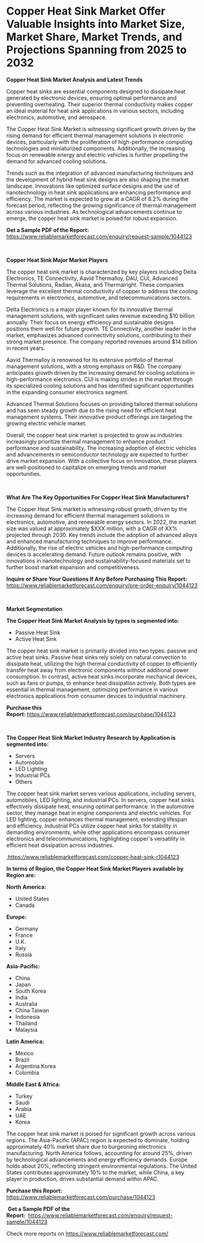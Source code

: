 <p><h1>Copper Heat Sink Market Offer Valuable Insights into Market Size, Market Share, Market Trends, and Projections Spanning from 2025 to 2032</h1></p><p><strong>Copper Heat Sink Market Analysis and Latest Trends</strong></p>
<p><p>Copper heat sinks are essential components designed to dissipate heat generated by electronic devices, ensuring optimal performance and preventing overheating. Their superior thermal conductivity makes copper an ideal material for heat sink applications in various sectors, including electronics, automotive, and aerospace.</p><p>The Copper Heat Sink Market is witnessing significant growth driven by the rising demand for efficient thermal management solutions in electronic devices, particularly with the proliferation of high-performance computing technologies and miniaturized components. Additionally, the increasing focus on renewable energy and electric vehicles is further propelling the demand for advanced cooling solutions.</p><p>Trends such as the integration of advanced manufacturing techniques and the development of hybrid heat sink designs are also shaping the market landscape. Innovations like optimized surface designs and the use of nanotechnology in heat sink applications are enhancing performance and efficiency. The market is expected to grow at a CAGR of 8.2% during the forecast period, reflecting the growing significance of thermal management across various industries. As technological advancements continue to emerge, the copper heat sink market is poised for robust expansion.</p></p>
<p><strong>Get a Sample PDF of the Report:&nbsp;</strong> <a href="https://www.reliablemarketforecast.com/enquiry/request-sample/1044123?utm_campaign=2145&utm_medium=2&utm_source=Github&utm_content=ia&utm_term=16022025&utm_id=copper-heat-sink">https://www.reliablemarketforecast.com/enquiry/request-sample/1044123</a></p>
<p>&nbsp;</p>
<p><strong>Copper Heat Sink Major Market Players</strong></p>
<p><p>The copper heat sink market is characterized by key players including Delta Electronics, TE Connectivity, Aavid Thermalloy, DAU, CUI, Advanced Thermal Solutions, Radian, Akasa, and Thermalright. These companies leverage the excellent thermal conductivity of copper to address the cooling requirements in electronics, automotive, and telecommunications sectors.</p><p>Delta Electronics is a major player known for its innovative thermal management solutions, with significant sales revenue exceeding $10 billion annually. Their focus on energy efficiency and sustainable designs positions them well for future growth. TE Connectivity, another leader in the market, emphasizes advanced connectivity solutions, contributing to their strong market presence. The company reported revenues around $14 billion in recent years.</p><p>Aavid Thermalloy is renowned for its extensive portfolio of thermal management solutions, with a strong emphasis on R&D. The company anticipates growth driven by the increasing demand for cooling solutions in high-performance electronics. CUI is making strides in the market through its specialized cooling solutions and has identified significant opportunities in the expanding consumer electronics segment.</p><p>Advanced Thermal Solutions focuses on providing tailored thermal solutions and has seen steady growth due to the rising need for efficient heat management systems. Their innovative product offerings are targeting the growing electric vehicle market.</p><p>Overall, the copper heat sink market is projected to grow as industries increasingly prioritize thermal management to enhance product performance and sustainability. The increasing adoption of electric vehicles and advancements in semiconductor technology are expected to further drive market expansion. With a collective focus on innovation, these players are well-positioned to capitalize on emerging trends and market opportunities.</p></p>
<p>&nbsp;</p>
<p><strong>What Are The Key Opportunities For Copper Heat Sink Manufacturers?</strong></p>
<p><p>The Copper Heat Sink market is witnessing robust growth, driven by the increasing demand for efficient thermal management solutions in electronics, automotive, and renewable energy sectors. In 2022, the market size was valued at approximately $XXX million, with a CAGR of XX% projected through 2030. Key trends include the adoption of advanced alloys and enhanced manufacturing techniques to improve performance. Additionally, the rise of electric vehicles and high-performance computing devices is accelerating demand. Future outlook remains positive, with innovations in nanotechnology and sustainability-focused materials set to further boost market expansion and competitiveness.</p></p>
<p><strong>Inquire or Share Your Questions If Any Before Purchasing This Report:</strong> <a href="https://www.reliablemarketforecast.com/enquiry/pre-order-enquiry/1044123?utm_campaign=2145&utm_medium=2&utm_source=Github&utm_content=ia&utm_term=16022025&utm_id=copper-heat-sink">https://www.reliablemarketforecast.com/enquiry/pre-order-enquiry/1044123</a></p>
<p>&nbsp;</p>
<p><strong>Market Segmentation</strong></p>
<p><strong>The Copper Heat Sink Market Analysis by types is segmented into:</strong></p>
<p><ul><li>Passive Heat Sink</li><li>Active Heat Sink</li></ul></p>
<p><p>The copper heat sink market is primarily divided into two types: passive and active heat sinks. Passive heat sinks rely solely on natural convection to dissipate heat, utilizing the high thermal conductivity of copper to efficiently transfer heat away from electronic components without additional power consumption. In contrast, active heat sinks incorporate mechanical devices, such as fans or pumps, to enhance heat dissipation actively. Both types are essential in thermal management, optimizing performance in various electronics applications from consumer devices to industrial machinery.</p></p>
<p><strong>Purchase this Report:&nbsp;</strong><a href="https://www.reliablemarketforecast.com/purchase/1044123?utm_campaign=2145&utm_medium=2&utm_source=Github&utm_content=ia&utm_term=16022025&utm_id=copper-heat-sink">https://www.reliablemarketforecast.com/purchase/1044123</a></p>
<p>&nbsp;</p>
<p><strong>The Copper Heat Sink Market Industry Research by Application is segmented into:</strong></p>
<p><ul><li>Servers</li><li>Automobile</li><li>LED Lighting</li><li>Industrial PCs</li><li>Others</li></ul></p>
<p><p>The copper heat sink market serves various applications, including servers, automobiles, LED lighting, and industrial PCs. In servers, copper heat sinks effectively dissipate heat, ensuring optimal performance. In the automotive sector, they manage heat in engine components and electric vehicles. For LED lighting, copper enhances thermal management, extending lifespan and efficiency. Industrial PCs utilize copper heat sinks for stability in demanding environments, while other applications encompass consumer electronics and telecommunications, highlighting copper's versatility in efficient heat dissipation across industries.</p></p>
<p><a href="https://www.reliablemarketforecast.com/copper-heat-sink-r1044123?utm_campaign=2145&utm_medium=2&utm_source=Github&utm_content=ia&utm_term=16022025&utm_id=copper-heat-sink">&nbsp;https://www.reliablemarketforecast.com/copper-heat-sink-r1044123</a></p>
<p><strong>In terms of Region, the Copper Heat Sink Market Players available by Region are:</strong></p>
<p>
    <p> <strong> North America: </strong>
        <ul>
            <li>United States</li>
            <li>Canada</li>
        </ul>
        </p> 
    <p> <strong> Europe: </strong>
        <ul>
            <li>Germany</li>
            <li>France</li>
            <li>U.K.</li>
            <li>Italy</li>
            <li>Russia</li>
        </ul>
        </p> 
    <p> <strong> Asia-Pacific: </strong>
        <ul>
            <li>China</li>
            <li>Japan</li>
            <li>South Korea</li>
            <li>India</li>
            <li>Australia</li>
            <li>China Taiwan</li>
            <li>Indonesia</li>
            <li>Thailand</li>
            <li>Malaysia</li>
        </ul>
        </p> 
    <p> <strong> Latin America: </strong>
        <ul>
            <li>Mexico</li>
            <li>Brazil</li>
            <li>Argentina Korea</li>
            <li>Colombia</li>
        </ul>
        </p> 
    <p> <strong> Middle East & Africa: </strong>
        <ul>
            <li>Turkey</li>
            <li>Saudi</li>
            <li>Arabia</li>
            <li>UAE</li>
            <li>Korea</li>
        </ul>
    </p>
    </p>
<p><p>The copper heat sink market is poised for significant growth across various regions. The Asia-Pacific (APAC) region is expected to dominate, holding approximately 40% market share due to burgeoning electronics manufacturing. North America follows, accounting for around 25%, driven by technological advancements and energy efficiency demands. Europe holds about 20%, reflecting stringent environmental regulations. The United States contributes approximately 10% to the market, while China, a key player in production, drives substantial demand within APAC.</p></p>
<p><strong>Purchase this Report: </strong><a href="https://www.reliablemarketforecast.com/purchase/1044123?utm_campaign=2145&utm_medium=2&utm_source=Github&utm_content=ia&utm_term=16022025&utm_id=copper-heat-sink">https://www.reliablemarketforecast.com/purchase/1044123</a></p>
<p>&nbsp;<strong>Get a Sample PDF of the Report:&nbsp;&nbsp;</strong><a href="https://www.reliablemarketforecast.com/enquiry/request-sample/1044123?utm_campaign=2145&utm_medium=2&utm_source=Github&utm_content=ia&utm_term=16022025&utm_id=copper-heat-sink">https://www.reliablemarketforecast.com/enquiry/request-sample/1044123</a></p>
<p><strong></strong></p>
<p>Check more reports on <a href="https://www.reliablemarketforecast.com/?utm_campaign=2145&utm_medium=2&utm_source=Github&utm_content=ia&utm_term=16022025&utm_id=copper-heat-sink">https://www.reliablemarketforecast.com/</a></p>